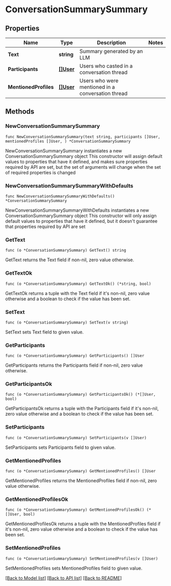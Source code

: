 # ConversationSummarySummary

## Properties

Name | Type | Description | Notes
------------ | ------------- | ------------- | -------------
**Text** | **string** | Summary generated by an LLM | 
**Participants** | [**[]User**](User.md) | Users who casted in a conversation thread | 
**MentionedProfiles** | [**[]User**](User.md) | Users who were mentioned in a conversation thread | 

## Methods

### NewConversationSummarySummary

`func NewConversationSummarySummary(text string, participants []User, mentionedProfiles []User, ) *ConversationSummarySummary`

NewConversationSummarySummary instantiates a new ConversationSummarySummary object
This constructor will assign default values to properties that have it defined,
and makes sure properties required by API are set, but the set of arguments
will change when the set of required properties is changed

### NewConversationSummarySummaryWithDefaults

`func NewConversationSummarySummaryWithDefaults() *ConversationSummarySummary`

NewConversationSummarySummaryWithDefaults instantiates a new ConversationSummarySummary object
This constructor will only assign default values to properties that have it defined,
but it doesn't guarantee that properties required by API are set

### GetText

`func (o *ConversationSummarySummary) GetText() string`

GetText returns the Text field if non-nil, zero value otherwise.

### GetTextOk

`func (o *ConversationSummarySummary) GetTextOk() (*string, bool)`

GetTextOk returns a tuple with the Text field if it's non-nil, zero value otherwise
and a boolean to check if the value has been set.

### SetText

`func (o *ConversationSummarySummary) SetText(v string)`

SetText sets Text field to given value.


### GetParticipants

`func (o *ConversationSummarySummary) GetParticipants() []User`

GetParticipants returns the Participants field if non-nil, zero value otherwise.

### GetParticipantsOk

`func (o *ConversationSummarySummary) GetParticipantsOk() (*[]User, bool)`

GetParticipantsOk returns a tuple with the Participants field if it's non-nil, zero value otherwise
and a boolean to check if the value has been set.

### SetParticipants

`func (o *ConversationSummarySummary) SetParticipants(v []User)`

SetParticipants sets Participants field to given value.


### GetMentionedProfiles

`func (o *ConversationSummarySummary) GetMentionedProfiles() []User`

GetMentionedProfiles returns the MentionedProfiles field if non-nil, zero value otherwise.

### GetMentionedProfilesOk

`func (o *ConversationSummarySummary) GetMentionedProfilesOk() (*[]User, bool)`

GetMentionedProfilesOk returns a tuple with the MentionedProfiles field if it's non-nil, zero value otherwise
and a boolean to check if the value has been set.

### SetMentionedProfiles

`func (o *ConversationSummarySummary) SetMentionedProfiles(v []User)`

SetMentionedProfiles sets MentionedProfiles field to given value.



[[Back to Model list]](../README.md#documentation-for-models) [[Back to API list]](../README.md#documentation-for-api-endpoints) [[Back to README]](../README.md)


